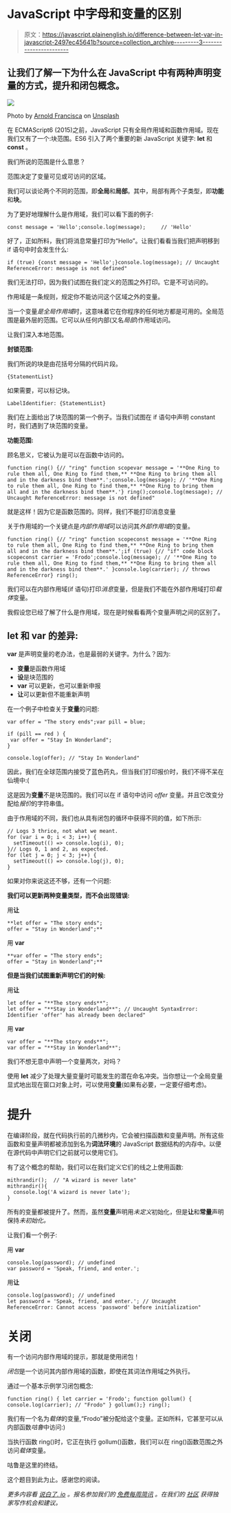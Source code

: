 # JavaScript 中字母和变量的区别

> 原文：<https://javascript.plainenglish.io/difference-between-let-var-in-javascript-2497ec45641b?source=collection_archive---------3----------------------->

## 让我们了解一下为什么在 JavaScript 中有两种声明变量的方式，提升和闭包概念。

![](img/1cea62a3572e5b9ee87e666a399348b4.png)

Photo by [Arnold Francisca](https://unsplash.com/@clark_fransa?utm_source=medium&utm_medium=referral) on [Unsplash](https://unsplash.com?utm_source=medium&utm_medium=referral)

在 ECMAScript6 (2015)之前，JavaScript 只有全局作用域和函数作用域。现在我们又有了一个:块范围。ES6 引入了两个重要的新 JavaScript 关键字: **let** 和 **const** 。

我们所说的范围是什么意思？

范围决定了变量可见或可访问的区域。

我们可以谈论两个不同的范围，即**全局**和**局部**。其中，局部有两个子类型，即**功能**和**块**。

为了更好地理解什么是作用域，我们可以看下面的例子:

```
const message = 'Hello';console.log(message);     // 'Hello'
```

好了，正如所料，我们将消息常量打印为“Hello”。让我们看看当我们把声明移到 if 语句中时会发生什么:

```
if (true) {const message = 'Hello';}console.log(message); // Uncaught ReferenceError: message is not defined"
```

我们无法打印，因为我们试图在我们定义的范围之外打印。它是不可访问的。

作用域是一条规则，规定你不能访问这个区域之外的变量。

当一个变量*是全局作用域*时，这意味着它在你程序的任何地方都是可用的。全局范围是最外层的范围。它可以从任何内部(又名*局部*)作用域访问。

让我们深入本地范围。

**封锁范围:**

我们所说的块是由花括号分隔的代码片段。

```
{StatementList}
```

如果需要，可以标记块。

```
LabelIdentifier: {StatementList}
```

我们在上面给出了块范围的第一个例子。当我们试图在 if 语句中声明 constant 时，我们遇到了块范围的变量。

**功能范围:**

顾名思义，它被认为是可以在函数中访问的。

```
function ring() {// "ring" function scopevar message = '**One Ring to rule them all, One Ring to find them,** **One Ring to bring them all and in the darkness bind them**.';console.log(message); // '**One Ring to rule them all, One Ring to find them,** **One Ring to bring them all and in the darkness bind them**.'} ring();console.log(message); // Uncaught ReferenceError: message is not defined"
```

就是这样！因为它是函数范围的。同样，我们不能打印消息变量

关于作用域的一个关键点是*内部作用域*可以访问其*外部作用域*的变量。

```
function ring() {// "ring" function scopeconst message = '**One Ring to rule them all, One Ring to find them,** **One Ring to bring them all and in the darkness bind them**.';if (true) {// "if" code block scopeconst carrier = 'Frodo';console.log(message); // '**One Ring to rule them all, One Ring to find them,** **One Ring to bring them all and in the darkness bind them**.' }console.log(carrier); // throws ReferenceError} ring();
```

我们可以在内部作用域(if 语句)打印*消息*变量，但是我们不能在外部作用域打印*载体*变量。

我假设您已经了解了什么是作用域，现在是时候看看两个变量声明之间的区别了。

## let 和 var 的差异:

**var** 是声明变量的老办法，也是最弱的关键字。为什么？因为:

*   **变量**是函数作用域
*   **设**是块范围的
*   **var** 可以更新，也可以重新申报
*   **让**可以更新但不能重新声明

在一个例子中检查关于**变量**的问题:

```
var offer = "The story ends";var pill = blue;

if (pill == red ) {
 var offer = "Stay In Wonderland"; 
}

console.log(offer); // "Stay In Wonderland"
```

因此，我们在全球范围内接受了蓝色药丸，但当我们打印报价时，我们不得不呆在仙境中:(

这是因为**变量**不是块范围的。我们可以在 if 语句中访问 *offer* 变量。并且它改变分配给*报价*的字符串值。

由于作用域的不同，我们也从具有闭包的循环中获得不同的值，如下所示:

```
// Logs 3 thrice, not what we meant.
for (var i = 0; i < 3; i++) {
  setTimeout(() => console.log(i), 0);
}// Logs 0, 1 and 2, as expected.
for (let j = 0; j < 3; j++) {
  setTimeout(() => console.log(j), 0);
}
```

如果对你来说这还不够，还有一个问题:

**我们可以更新两种变量类型，而不会出现错误:**

用**让**

```
**let offer = "The story ends";
offer = "Stay in Wonderland";**
```

用 **var**

```
**var offer = "The story ends";
offer = "Stay in Wonderland";**
```

**但是当我们试图重新声明它们的时候:**

用**让**

```
let offer = "**The story ends**";
let offer = "**Stay in Wonderland**"; // Uncaught SyntaxError: Identifier 'offer' has already been declared"
```

用 **var**

```
var offer = "**The story ends**";
var offer = "**Stay in Wonderland**";
```

我们不想无意中声明一个变量两次，对吗？

使用 **let** 减少了处理大量变量时可能发生的潜在命名冲突。当你想让一个全局变量显式地出现在窗口对象上时，可以使用**变量**(如果有必要，一定要仔细考虑)。

# 提升

在编译阶段，就在代码执行前的几微秒内，它会被扫描函数和变量声明。所有这些函数和变量声明都被添加到名为**词法环境**的 JavaScript 数据结构的内存中。以便在源代码中声明它们之前就可以使用它们。

有了这个概念的帮助，我们可以在我们定义它们的线之上使用函数:

```
mithrandir();  // "A wizard is never late"
mithrandir(){
  console.log('A wizard is never late');
}
```

所有的变量都被提升了。然而，虽然**变量**声明用*未定义*初始化，但是**让**和**常量**声明保持*未初始化。*

让我们看一个例子:

用 **var**

```
console.log(password); // undefined
var password = 'Speak, friend, and enter.';
```

用**让**

```
console.log(password); // undefined
let password = 'Speak, friend, and enter.'; // Uncaught ReferenceError: Cannot access 'password' before initialization"
```

# **关闭**

有一个访问内部作用域的提示，那就是使用闭包！

*闭包*是一个访问其内部作用域的函数，即使在其词法作用域之外执行。

通过一个基本示例学习闭包概念:

```
function ring() { let carrier = 'Frodo'; function gollum() { console.log(carrier); // "Frodo" } gollum();} ring(); 
```

我们有一个名为*载体*的变量,“Frodo”被分配给这个变量。正如所料，它甚至可以从内部函数*咕鲁*中访问:)

当执行函数 ring()时，它正在执行 gollum()函数，我们可以在 ring()函数范围之外访问*载体*变量。

咕鲁是这里的终结。

这个题目到此为止。感谢您的阅读。

*更多内容看* [*说白了. io*](http://plainenglish.io/) *。报名参加我们的* [*免费每周简讯*](http://newsletter.plainenglish.io/) *。在我们的* [*社区*](https://discord.gg/GtDtUAvyhW) *获得独家写作机会和建议。*